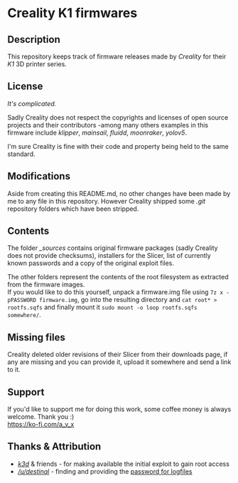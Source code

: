 # Creality K1 firmwares

## Description
This repository keeps track of firmware releases made by *Creality* for their *K1* 3D printer series.

## License

*It's complicated.*

Sadly Creality does not respect the copyrights and licenses of open source projects and their contributors -among many others examples in this firmware include *klipper*, *mainsail*, *fluidd*, *moonraker*, *yolov5*.

I'm sure Creality is fine with their code and property being held to the same standard.

## Modifications

Aside from creating this README.md, no other changes have been made by me to any file in this repository. However Creality shipped some *.git* repository folders which have been stripped.

## Contents

The folder *_sources* contains original firmware packages (sadly Creality does not provide checksums), installers for the Slicer, list of currently known passwords and a copy of the original exploit files.

The other folders represent the contents of the root filesystem as extracted from the firmware images.  
If you would like to do this yourself, unpack a firmware.img file using `7z x -pPASSWORD firmware.img`, go into the resulting directory and `cat root* > rootfs.sqfs` and finally mount it `sudo mount -o loop rootfs.sqfs somewhere/`.

## Missing files

Creality deleted older revisions of their Slicer from their downloads page, if any are missing and you can provide it, upload it somewhere and send a link to it.

## Support

If you'd like to support me for doing this work, some coffee money is always welcome. Thank you :)  
https://ko-fi.com/a_v_x

## Thanks & Attribution

* [*k3d*](https://www.youtube.com/@SorkinDmitry) & friends - for making available the initial exploit to gain root access
* [*/u/destinal*](https://www.reddit.com/u/destinal/) - finding and providing the [password for logfiles](https://www.reddit.com/r/crealityk1/comments/14diw4i/password_for_logfiles/jovqrag/)

